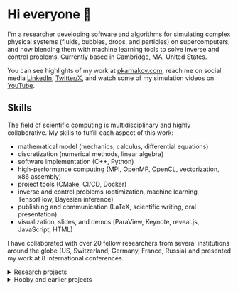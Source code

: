 # Hi everyone :wave:

I'm a researcher developing software and algorithms for simulating complex
physical systems (fluids, bubbles, drops, and particles) on
supercomputers, and now blending them with machine learning tools to solve
inverse and control problems.
Currently based in Cambridge, MA, United States.

You can see highlights of my work at [pkarnakov.com](https://pkarnakov.com),
reach me on social media [LinkedIn](https://www.linkedin.com/in/pkarnakov), [Twitter/X](https://twitter.com/pkarnakov),
and watch some of my simulation videos on [YouTube](https://www.youtube.com/@pkarnakov).

## Skills

The field of scientific computing is multidisciplinary and highly collaborative.
My skills to fulfill each aspect of this work:

* mathematical model (mechanics, calculus, differential equations)
* discretization (numerical methods, linear algebra)
* software implementation (C++, Python)
* high-performance computing (MPI, OpenMP, OpenCL, vectorization, x86 assembly)
* project tools (CMake, CI/CD, Docker)
* inverse and control problems (optimization, machine learning, TensorFlow, Bayesian inference)
* publishing and communication (LaTeX, scientific writing, oral presentation)
* visualization, slides, and demos (ParaView, Keynote, reveal.js, JavaScript, HTML)

I have collaborated with over 20 fellow researchers from several institutions around the globe (US, Switzerland, Germany, France, Russia)
and presented my work at 8 international conferences.

<details>
<summary>
Research projects
</summary>
Research projects
</details>

<details>
<summary>
Hobby and earlier projects
</summary>
Hobby and earlier projects
</details>
